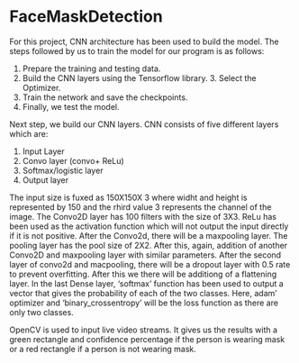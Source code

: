 # FaceMaskDetection

For this project, CNN architecture has been used to build the model. The steps followed by us to train the model for our program is as follows:
1. Prepare the training and testing data.
2. Build the CNN layers using the Tensorflow library. 3. Select the Optimizer.
4. Train the network and save the checkpoints.
5. Finally, we test the model.

Next step, we build our CNN layers. CNN consists of five different layers which are:
1. Input Layer
2. Convo layer (convo+ ReLu)
3. Softmax/logistic layer
4. Output layer

The input size is fuxed as 150X150X 3 where widht and height is represented by 150 and the rhird value 3 represents the channel of the image. The Convo2D layer has 100 filters with the size of 3X3. ReLu has been used as the activation function which will not output the input directly if it is not positive. After the Convo2d, there will be a maxpooling layer. The pooling layer has the pool size of 2X2. After this, again, addition of another Convo2D and maxpooling layer with similar parameters. After the second layer of convo2d and macpooling, there will be a dropout layer with 0.5 rate to prevent overfitting. After this we there will be additiong of a flattening layer. In the last Dense layer, ‘softmax’ function has been used to output a vector that gives the probability of each of the two classes. Here, adam’ optimizer and ‘binary_crossentropy’ will be the loss function as there are only two classes.

OpenCV is used to input live video streams. It gives us the results with a green rectangle and confidence percentage if the person is wearing mask or a red rectangle if a person is not wearing mask.

